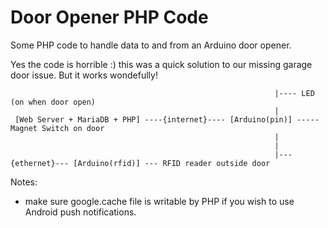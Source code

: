 Door Opener PHP Code
=======================

Some PHP code to handle data to and from an Arduino door opener.

Yes the code is horrible :) this was a quick solution to our missing garage door issue. But it works wondefully!

                                                               |---- LED (on when door open)
                                                               |
     [Web Server + MariaDB + PHP] ----{internet}---- [Arduino(pin)] ----- Magnet Switch on door
                                                               |
                                                               |
                                                               |---{ethernet}--- [Arduino(rfid)] --- RFID reader outside door

Notes:
 - make sure google.cache file is writable by PHP if you wish to use Android push notifications.
